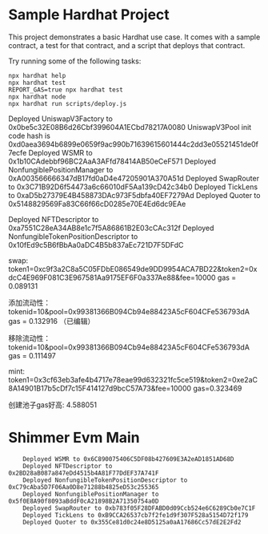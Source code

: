 # Sample Hardhat Project

This project demonstrates a basic Hardhat use case. It comes with a sample contract, a test for that contract, and a script that deploys that contract.

Try running some of the following tasks:

```shell
npx hardhat help
npx hardhat test
REPORT_GAS=true npx hardhat test
npx hardhat node
npx hardhat run scripts/deploy.js
```

Deployed UniswapV3Factory to 0x0be5c32E08B6d26Cbf399604A1ECbd78217A0080
UniswapV3Pool init code hash is 0xd0aea3694b6899e0659f9ac990b71639615601444c2dd3e05521451de0f7ecfe
Deployed WSMR to 0x1b10CAdebbf96BC2AaA3AFfd78414AB50eCeF571
Deployed NonfungiblePositionManager to 0xA003566666347dB17fd0aD4e47205901A370A51d
Deployed SwapRouter to 0x3C71B92D6f54473a6c66010dF5Aa139cD42c34b0
Deployed TickLens to 0xaD5b27379E4B458873DAc973F5dbfa40EF7279Ad
Deployed Quoter to 0x5148829569Fa83C66f66cD0285e70E4Ed6dc9EAe

Deployed NFTDescriptor to 0xa7551C28eA34AB8e1c7f5A86861B2E03cCAc312f
Deployed NonfungibleTokenPositionDescriptor to 0x10fEd9c5B6fBbAa0aDC4B5b837aEc721D7F5DFdC

swap:
token1=0xc9f3a2C8a5C05FDbE086549de9DD9954ACA7BD22&token2=0xdcC4E969F081C3E967581Aa9175EF6F0a337Ae88&fee=10000
gas = 0.089131

添加流动性：
tokenid=10&pool=0x99381366B094Cb94e88423A5cF604CFe536793dA
gas = 0.132916 （已编辑） 

移除流动性：
tokenid=10&pool=0x99381366B094Cb94e88423A5cF604CFe536793dA
gas = 0.111497

mint:
token1=0x3cf63eb3afe4b4717e78eae99d632321fc5ce519&token2=0xe2aC8A14901B17b5cDf7c15F414127d9bcC57A73&fee=10000
gas=0.323469

创建池子gas好高: 4.588051

# Shimmer Evm Main
```
    Deployed WSMR to 0x6C890075406C5DF08b427609E3A2eAD1851AD68D
    Deployed NFTDescriptor to 0x2BD28aB087a847eDd4515b4A81F77DdEF37A741F
    Deployed NonfungibleTokenPositionDescriptor to 0xC79cAba5D7F06Aa0D8e71288b4825eD53c255365
    Deployed NonfungiblePositionManager to 0x5f0E8A90f8093aBddF0cA21898B2A71350754a0D
    Deployed SwapRouter to 0xb783f05F28DFABD0d09Ccb524e6C6289Cb0e7C1F
    Deployed TickLens to 0xB9CCA26537cb7f2fe1d9f307F528a5154D72f179
    Deployed Quoter to 0x355Ce81d0c24e8D5125a0aA17686Cc57dE2E2Fd2
```
